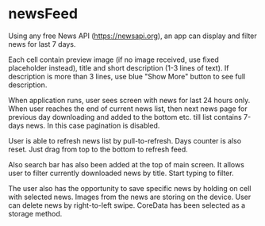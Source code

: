 # newsFeed

Using any free News API (https://newsapi.org), an app can display and filter news for last 7 days.

Each cell contain preview image (if no image received, use fixed placeholder instead), title and short description (1-3 lines of text). If description is more than 3 lines, use blue "Show More" button to see full description.

When application runs, user sees  screen with news for last 24 hours only. When user reaches the end of current news list, then next news page for previous day downloading and added to the bottom etc. till list contains 7-days news. In this case pagination is disabled.

User is able to refresh news list by pull-to-refresh. Days counter is also reset.
Just drag from top to the bottom to refresh feed.

Also search bar has also been added at the top of main screen. It allows user to filter currently downloaded news by title. Start typing to filter.

The user also has the opportunity to save specific news by holding on cell with selected news. Images from the news are storing on the device. User can delete news by right-to-left swipe.
CoreData has been selected as a storage method. 
